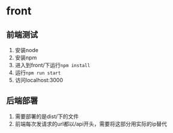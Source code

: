 ﻿# front
## 前端测试
1. 安装node
2. 安装npm
3. 进入到front/下运行`npm install`
4. 运行`npm run start`
5. 访问localhost:3000

## 后端部署
1. 需要部署的是dist/下的文件
2. 前端每次发请求的url都以/api开头，需要将这部分用实际的ip替代
